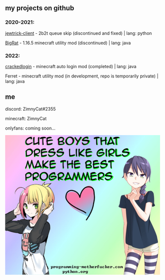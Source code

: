 ## my projects on github

### 2020-2021:

[jewtrick-client](https://github.com/ZimnyCat/jewtrick-client) - 2b2t queue skip (discontinued and fixed) | lang: python

[BigRat](https://github.com/ZimnyCat/BigRat) - 1.16.5 minecraft utility mod (discontinued) | lang: java

### 2022:

[crackedlogin](https://github.com/ZimnyCat/crackedlogin) - minecraft auto login mod (completed) | lang: java

Ferret - minecraft utility mod (in development, repo is temporarily private) | lang: java

## me

discord: ZimnyCat#2355

minecraft: ZimnyCat

onlyfans: coming soon...

<img src="cute.png" width="500"/>
